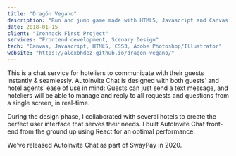 ```yaml
---
title: "Dragón Vegano"
description: "Run and jump game made with HTML5, Javascript and Canvas as part of the Ironhack Web Dev PartTime course."
date: 2018-01-15
client: "Ironhack First Project"
services: "Frontend development, Scenary Design"
tech: "Canvas, Javascript, HTML5, CSS3, Adobe Photoshop/Illustrator"
website: "https://alexbhdez.github.io/dragon-vegano/"
---
```


This is a chat service for hoteliers to communicate with their guests instantly & seamlessly. AutoInvite Chat is designed with both guests’ and hotel agents’ ease of use in mind: Guests can just send a text message, and hoteliers will be able to manage and reply to all requests and questions from a single screen, in real-time.

During the design phase, I collaborated with several hotels to create the perfect user interface that serves their needs. I built AutoInvite Chat front-end from the ground up using React for an optimal performance.

We’ve released AutoInvite Chat as part of SwayPay in 2020.

